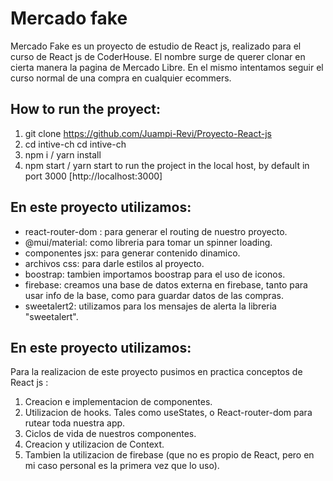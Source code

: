 # Mercado fake

Mercado Fake es un proyecto de estudio de React js, realizado para el curso de React js de CoderHouse.
El nombre surge de querer clonar en cierta manera la pagina de Mercado Libre. En el mismo intentamos seguir el curso normal de una compra en cualquier ecommers.

## How to run the proyect:

1. git clone https://github.com/Juampi-Revi/Proyecto-React-js
2. cd intive-ch cd intive-ch
3. npm i / yarn install
4. npm start / yarn start to run the project in the local host, by default in port 3000 [http://localhost:3000]

## En este proyecto utilizamos:

- react-router-dom : para generar el routing de nuestro proyecto.
- @mui/material: como libreria para tomar un spinner loading.
- componentes jsx: para generar contenido dinamico.
- archivos css: para darle estilos al proyecto. 
- boostrap: tambien importamos boostrap para el uso de iconos.
- firebase: creamos una base de datos externa en firebase, tanto para usar info de la base, como para guardar datos de las compras.
- sweetalert2: utilizamos para los mensajes de alerta la libreria "sweetalert".

## En este proyecto utilizamos:

Para la realizacion de este proyecto pusimos en practica conceptos de React js :

1. Creacion e implementacion de componentes.
2. Utilizacion de hooks. Tales como useStates, o React-router-dom para rutear toda nuestra app. 
3. Ciclos de vida de nuestros componentes. 
4. Creacion y utilizacion de Context. 
5. Tambien la utilizacion de firebase (que no es propio de React, pero en mi caso personal es la primera vez que lo uso).

